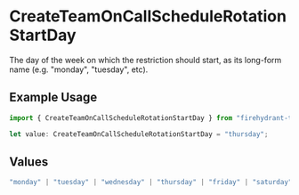 # CreateTeamOnCallScheduleRotationStartDay

The day of the week on which the restriction should start, as its long-form name (e.g. "monday", "tuesday", etc).

## Example Usage

```typescript
import { CreateTeamOnCallScheduleRotationStartDay } from "firehydrant-typescript-sdk/models/components";

let value: CreateTeamOnCallScheduleRotationStartDay = "thursday";
```

## Values

```typescript
"monday" | "tuesday" | "wednesday" | "thursday" | "friday" | "saturday" | "sunday"
```